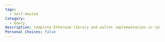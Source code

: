 ```yaml
---
tags:
  - Self-Hosted
Category:
  - Query
Description: Complete Ethereum library and wallet implementation in JavaScript.
Personal Choices: false
---
```

